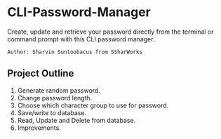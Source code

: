 # CLI-Password-Manager 
Create, update and retrieve your password directly from the terminal or command prompt with this CLI password manager.

`Author: Sharvin Suntoobacus from SSharWorks`


## Project Outline
1. Generate random password.
2. Change password length.
3. Choose which character group to use for password.
4. Save/write to database.
5. Read, Update and Delete from database.
6. Improvements.
